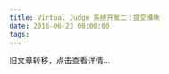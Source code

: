 ```yaml
---
title: Virtual Judge 系统开发二：提交模块
date: 2016-06-23 00:00:00
tags:
---
```


旧文章转移，点击查看详情...
<script src='/old/loader.js'></script>